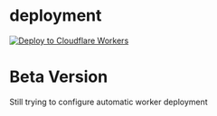 # deployment

[![Deploy to Cloudflare Workers](https://deploy.workers.cloudflare.com/button)](https://deploy.workers.cloudflare.com/?url=https://github.com/Oshekher/deployment)

# Beta Version

Still trying to configure automatic worker deployment 
